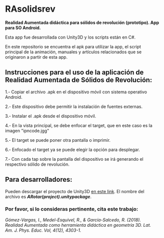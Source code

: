 # RAsolidsrev

**Realidad Aumentada didáctica para sólidos de revolución (prototipo). App para SO Android.** 

Esta app fue desarrollada con Unity3D y los scripts están en C#. 

En este repositorio se encuentra el apk para utilizar la app, el script principal de la animación, manuales y artículos relacionados que se originaron a partir de esta app. 

## Instrucciones para el uso de la aplicación de Realidad Aumentada de Sólidos de Revolución:

1.- Copiar el archivo .apk en el dispositivo móvil con sistema operativo Android.

2.- Este dispositivo debe permitir la instalación de fuentes externas.

3.- Instalar el .apk desde el dispositivo móvil.

4.- En la vista principal, se debe enfocar el target, que en este caso es la imagen "ipncode.jgg"

5.- El target se puede poner otra pantalla o imprimir.

6.- Enfocado el target ya se puede elegir la opción para desplegar.

7.- Con cada tap sobre la pantalla del dispositivo se irá generando el respectivo sólido de revolución.

## Para desarrolladores:

Pueden descargar el proyecto de Unity3D [en este link](https://www.dropbox.com/home/CICATA/SolidosAR%20CICATA-Legaria). El nombre del archivo es ***ARotar(project).unitypackage***.

### Por favor, si lo consideras pertinente, cita este trabajo:

*Gómez-Vargas, I., Medel-Esquivel, R., & García-Salcedo, R. (2018). Realidad Aumentada como herramienta didáctica en geometría 3D. Lat. Am. J. Phys. Educ. Vol, 4(12), 4303-1.*
